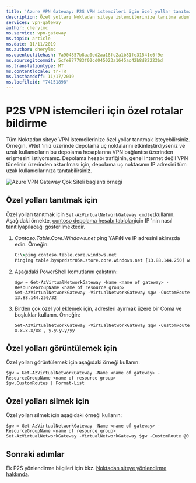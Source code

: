 ```yaml
---
title: 'Azure VPN Gateway: P2S VPN istemcileri için özel yollar tanıtma'
description: Özel yolları Noktadan siteye istemcilerinize tanıtma adımları
services: vpn-gateway
author: cherylmc
ms.service: vpn-gateway
ms.topic: article
ms.date: 11/11/2019
ms.author: cherylmc
ms.openlocfilehash: 7a904857b8aa0ed2aa18fc2a1b81fe31541e6f9e
ms.sourcegitcommit: 5cfe977783f02cd045023a1645ac42b8d82223bd
ms.translationtype: MT
ms.contentlocale: tr-TR
ms.lasthandoff: 11/17/2019
ms.locfileid: "74151898"
---
```

# <a name="advertise-custom-routes-for-p2s-vpn-clients"></a>P2S VPN istemcileri için özel rotalar bildirme

Tüm Noktadan siteye VPN istemcilerinize özel yollar tanıtmak isteyebilirsiniz. Örneğin, VNet 'iniz üzerinde depolama uç noktalarını etkinleştirdiyseniz ve uzak kullanıcıların bu depolama hesaplarına VPN bağlantısı üzerinden erişmesini istiyorsanız. Depolama hesabı trafiğinin, genel Internet değil VPN tünelinin üzerinden aktarılması için, depolama uç noktasının IP adresini tüm uzak kullanıcılarınıza tanıtabilirsiniz.

![Azure VPN Gateway Çok Siteli bağlantı örneği](./media/vpn-gateway-p2s-advertise-custom-routes/custom-routes.png)

## <a name="to-advertise-custom-routes"></a>Özel yolları tanıtmak için

Özel yolları tanıtmak için `Set-AzVirtualNetworkGateway cmdlet`kullanın. Aşağıdaki örnekte, [contoso depolama hesabı tabloları](https://contoso.table.core.windows.net)için IP 'nin nasıl tanıtılyapılacağı gösterilmektedir.

1. *Contoso.Table.Core.Windows.net* ping YAPıN ve IP adresini aklınızda edin. Örneğin:

    ```cmd
    C:\>ping contoso.table.core.windows.net
    Pinging table.by4prdstr05a.store.core.windows.net [13.88.144.250] with 32 bytes of data:
    ```

2. Aşağıdaki PowerShell komutlarını çalıştırın:

    ```azurepowershell-interactive
    $gw = Get-AzVirtualNetworkGateway -Name <name of gateway> -ResourceGroupName <name of resource group>
    Set-AzVirtualNetworkGateway -VirtualNetworkGateway $gw -CustomRoute 13.88.144.250/32
    ```

3. Birden çok özel yol eklemek için, adresleri ayırmak üzere bir Coma ve boşluklar kullanın. Örneğin:

    ```azurepowershell-interactive
    Set-AzVirtualNetworkGateway -VirtualNetworkGateway $gw -CustomRoute x.x.x.x/xx , y.y.y.y/yy
    ```
## <a name="to-view-custom-routes"></a>Özel yolları görüntülemek için

Özel yolları görüntülemek için aşağıdaki örneği kullanın:

  ```azurepowershell-interactive
  $gw = Get-AzVirtualNetworkGateway -Name <name of gateway> -ResourceGroupName <name of resource group>
  $gw.CustomRoutes | Format-List
  ```
## <a name="to-delete-custom-routes"></a>Özel yolları silmek için

Özel yolları silmek için aşağıdaki örneği kullanın:

  ```azurepowershell-interactive
  $gw = Get-AzVirtualNetworkGateway -Name <name of gateway> -ResourceGroupName <name of resource group>
  Set-AzVirtualNetworkGateway -VirtualNetworkGateway $gw -CustomRoute @0
  ```
## <a name="next-steps"></a>Sonraki adımlar

Ek P2S yönlendirme bilgileri için bkz. [Noktadan siteye yönlendirme hakkında](vpn-gateway-about-point-to-site-routing.md).

